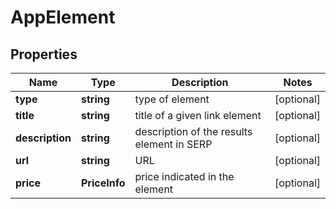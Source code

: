 # AppElement

## Properties

| Name | Type | Description | Notes |
|------------ | ------------- | ------------- | -------------|
**type** | **string** | type of element |[optional]|
**title** | **string** | title of a given link element |[optional]|
**description** | **string** | description of the results element in SERP |[optional]|
**url** | **string** | URL |[optional]|
**price** | **PriceInfo** | price indicated in the element |[optional]|